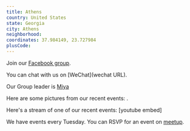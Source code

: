 ```yaml
---
title: Athens
country: United States
state: Georgia
city: Athens
neighborhood: 
coordinates: 37.984149, 23.727984
plusCode:
---
```

Join our [Facebook group](https://www.facebook.com/groups/free.code.camp.athens.ga).

You can chat with us on [WeChat](wechat URL).

Our Group leader is [Miya](freecodecamp.org/miya)

Here are some pictures from our recent events:
![]().

Here's a stream of one of our recent events:
[youtube embed]

We have events every Tuesday. You can RSVP for an event on [meetup](meetupurl).
